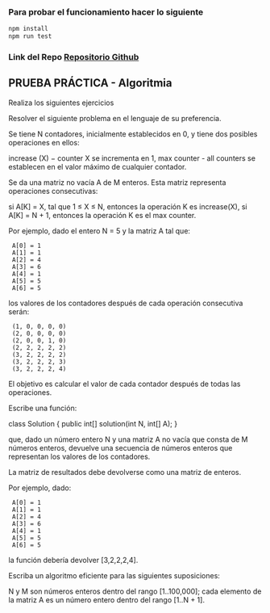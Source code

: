 ### Para probar el funcionamiento hacer lo siguiente

```sh
npm install
npm run test
```

### Link del Repo [Repositorio Github](https://github.com/phreakphreak/PR_ZABALA_MICHAEL)

## PRUEBA PRÁCTICA - Algoritmia

Realiza los siguientes ejercicios 

Resolver el siguiente problema en el lenguaje de su preferencia.

Se tiene N contadores, inicialmente establecidos en 0, y tiene dos posibles operaciones en ellos:

increase (X) − counter X se incrementa en 1,
max counter - all counters  se establecen en el valor máximo de cualquier contador.

Se da una matriz no vacía A de M enteros. Esta matriz representa operaciones consecutivas:

si A[K] = X, tal que 1 ≤ X ≤ N, entonces la operación K es increase(X),
si A[K] = N + 1, entonces la operación K es el max counter.

Por ejemplo, dado el entero N = 5 y la matriz A tal que:

     A[0] = 1
     A[1] = 1
     A[2] = 4
     A[3] = 6
     A[4] = 1
     A[5] = 5
     A[6] = 5

los valores de los contadores después de cada operación consecutiva serán:

     (1, 0, 0, 0, 0)
     (2, 0, 0, 0, 0)
     (2, 0, 0, 1, 0)
     (2, 2, 2, 2, 2)
     (3, 2, 2, 2, 2)
     (3, 2, 2, 2, 3)
     (3, 2, 2, 2, 4)

El objetivo es calcular el valor de cada contador después de todas las operaciones.

Escribe una función:

class Solution { public int[] solution(int N, int[] A); }

que, dado un número entero N y una matriz A no vacía que consta de M números enteros, devuelve una secuencia de números enteros que representan los valores de los contadores.

La matriz de resultados debe devolverse como una matriz de enteros.

Por ejemplo, dado:

     A[0] = 1
     A[1] = 1
     A[2] = 4
     A[3] = 6
     A[4] = 1
     A[5] = 5
     A[6] = 5

la función debería devolver [3,2,2,2,4].

Escriba un algoritmo eficiente para las siguientes suposiciones:

N y M son números enteros dentro del rango [1..100,000];
cada elemento de la matriz A es un número entero dentro del rango [1..N + 1].
